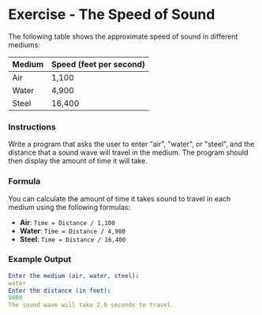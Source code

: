 # Exercise - The Speed of Sound

The following table shows the approximate speed of sound in different mediums:

| Medium | Speed (feet per second) |
|--------|--------------------------|
| Air    | 1,100                   |
| Water  | 4,900                   |
| Steel  | 16,400                  |

### Instructions
Write a program that asks the user to enter "air", "water", or "steel", and the distance that a sound wave will travel in the medium. The program should then display the amount of time it will take.

### Formula
You can calculate the amount of time it takes sound to travel in each medium using the following formulas:

- **Air**: `Time = Distance / 1,100`
- **Water**: `Time = Distance / 4,900`
- **Steel**: `Time = Distance / 16,400`

### Example Output

```yaml
Enter the medium (air, water, steel):
water
Enter the distance (in feet):
9800
The sound wave will take 2.0 seconds to travel.
```